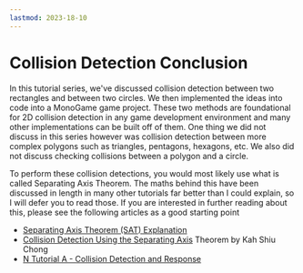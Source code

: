 ```yaml
---
lastmod: 2023-18-10
---
```


# Collision Detection Conclusion
In this tutorial series, we've discussed collision detection between two rectangles and between two circles. We then implemented the ideas into code into a MonoGame game project. These two methods are foundational for 2D collision detection in any game development environment and many other implementations can be built off of them. One thing we did not discuss in this series however was collision detection between more complex polygons such as triangles, pentagons, hexagons, etc. We also did not discuss checking collisions between a polygon and a circle.

To perform these collision detections, you would most likely use what is called Separating Axis Theorem. The maths behind this have been discussed in length in many other tutorials far better than I could explain, so I will defer you to read those. If you are interested in further reading about this, please see the following articles as a good starting point

- [Separating Axis Theorem (SAT) Explanation](https://www.sevenson.com.au/actionscript/sat/)
- [Collision Detection Using the Separating Axis](https://gamedevelopment.tutsplus.com/tutorials/collision-detection-using-the-separating-axis-theorem--gamedev-169) Theorem by Kah Shiu Chong
- [N Tutorial A - Collision Detection and Response](https://gamedevelopment.tutsplus.com/tutorials/collision-detection-using-the-separating-axis-theorem--gamedev-169)
